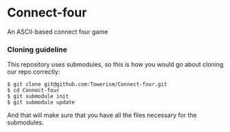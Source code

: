# Connect-four
An ASCII-based connect four game
### Cloning guideline
This repository uses submodules, so this is how you would go about cloning our repo correctly:
```
$ git clone git@github.com:Towerism/Connect-four.git
$ cd Connect-four
$ git submodule init
$ git submodule update
```
And that will make sure that you have all the files necessary for the submodules.

